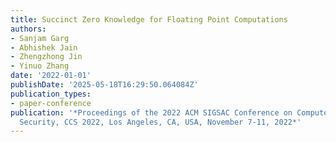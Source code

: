 ```yaml
---
title: Succinct Zero Knowledge for Floating Point Computations
authors:
- Sanjam Garg
- Abhishek Jain
- Zhengzhong Jin
- Yinuo Zhang
date: '2022-01-01'
publishDate: '2025-05-18T16:29:50.064084Z'
publication_types:
- paper-conference
publication: '*Proceedings of the 2022 ACM SIGSAC Conference on Computer and Communications
  Security, CCS 2022, Los Angeles, CA, USA, November 7-11, 2022*'
---
```

